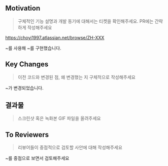 ## Motivation
> 구체적인 기능 설명과 개발 동기에 대해서는 티켓을 확인해주세요.
> PR에는 간략하게 작성해주세요

https://choyj1997.atlassian.net/browse/ZH-XXX

~를 사용해 ~를 구현했습니다.

## Key Changes
> 이전 코드와 변경된 점, 왜 변경했는 지 구체적으로 작성해주세요

~가 변경되었습니다.

## 결과물
> 스크린샷 혹은 녹화본 GIF 파일을 올려주세요

## To Reviewers
> 리뷰어들이 중점적으로 검토할 사안에 대해 작성해주세요

~를 중점으로 보면서 검토해주세요
